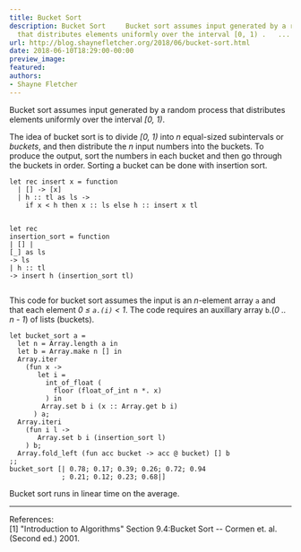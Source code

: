 ```yaml
---
title: Bucket Sort
description: Bucket Sort     Bucket sort assumes input generated by a random process
  that distributes elements uniformly over the interval [0, 1) .   ...
url: http://blog.shaynefletcher.org/2018/06/bucket-sort.html
date: 2018-06-10T18:29:00-00:00
preview_image:
featured:
authors:
- Shayne Fletcher
---
```


<html><head>

<meta content="text/html; charset=utf-8" http-equiv="Content-Type"/>
<title>Bucket Sort</title>
</head>
<body>
<p>
Bucket sort assumes input generated by a random process that distributes elements uniformly over the interval <i>[0, 1)</i>.
</p>
<p>
The idea of bucket sort is to divide <i>[0, 1)</i> into <i>n</i> equal-sized subintervals or <i>buckets</i>, and then distribute the <i>n</i> input numbers into the buckets. To produce the output, sort the numbers in each bucket and then go through the buckets in order. Sorting a bucket can be done with insertion sort.
</p><pre><code class="code"><span class="keyword">let</span> <span class="keyword">rec</span> insert x = <span class="keyword">function</span>
  <span class="keywordsign">|</span> [] <span class="keywordsign">-&gt;</span> [x]
  <span class="keywordsign">|</span> h :: tl <span class="keyword">as</span> ls <span class="keywordsign">-&gt;</span>
    <span class="keyword">if</span> x &lt; h <span class="keyword">then</span> x :: ls <span class="keyword">else</span> h :: insert x tl

<span class="keyword">let</span> <span class="keyword">rec</span> insertion_sort = <span class="keyword">function</span>
  <span class="keywordsign">|</span> [] <span class="keywordsign">|</span> [_] <span class="keyword">as</span> ls <span class="keywordsign">-&gt;</span> ls
  <span class="keywordsign">|</span> h :: tl <span class="keywordsign">-&gt;</span> insert h (insertion_sort tl)
</code></pre>
<p></p>
<p>
</p><p>This code for bucket sort assumes the input is an <i>n</i>-element array <code class="code">a</code> and that each element <i>0 &le; <code class="code">a.(i)</code> &lt; 1</i>. The code requires an auxillary array <code class="code">b</code>.(<i>0 .. n - 1</i>) of lists (buckets).
</p>
<pre><code class="code"><span class="keyword">let</span> bucket_sort a =
  <span class="keyword">let</span> n = <span class="constructor">Array</span>.length a <span class="keyword">in</span>
  <span class="keyword">let</span> b = <span class="constructor">Array</span>.make n [] <span class="keyword">in</span>
  <span class="constructor">Array</span>.iter
    (<span class="keyword">fun</span> x <span class="keywordsign">-&gt;</span>
       <span class="keyword">let</span> i =
         int_of_float (
           floor (float_of_int n *. x)
         ) <span class="keyword">in</span>
        <span class="constructor">Array</span>.set b i (x :: <span class="constructor">Array</span>.get b i)
      ) a;
  <span class="constructor">Array</span>.iteri
    (<span class="keyword">fun</span> i l <span class="keywordsign">-&gt;</span>
       <span class="constructor">Array</span>.set b i (insertion_sort l)
    ) b;
  <span class="constructor">Array</span>.fold_left (<span class="keyword">fun</span> acc bucket <span class="keywordsign">-&gt;</span> acc @ bucket) [] b
;;
bucket_sort [| 0.78; 0.17; 0.39; 0.26; 0.72; 0.94
             ; 0.21; 0.12; 0.23; 0.68|]
</code></pre>
Bucket sort runs in linear time on the average.
<p></p>
<p>
</p><hr/>
<p>
References:<br/>
[1] &quot;Introduction to Algorithms&quot; Section 9.4:Bucket Sort -- Cormen et. al. (Second ed.) 2001.<br/>
</p>


</body></html>

